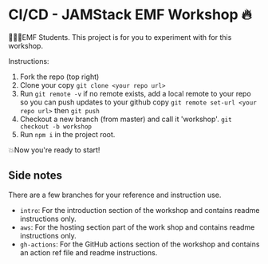 # CI/CD - JAMStack EMF Workshop 🔥

👨🏻‍💻EMF Students. This project is for you to experiment with for this workshop.

Instructions:
1. Fork the repo (top right)
2. Clone your copy `git clone <your repo url>`
3. Run `git remote -v` if no remote exists, add a local remote to your repo so you can push updates to your github copy `git remote set-url <your repo url>` then `git push`
4. Checkout a new branch (from master) and call it 'workshop'. `git checkout -b workshop`
5. Run `npm i` in the project root.

💥Now you're ready to start!

## Side notes

There are a few branches for your reference and instruction use.

- `intro`: For the introduction section of the workshop and contains readme instructions only.
- `aws`: For the hosting section part of the work shop and contains readme instructions only.
- `gh-actions`: For the GitHub actions section of the workshop and contains an action ref file and readme instructions.
